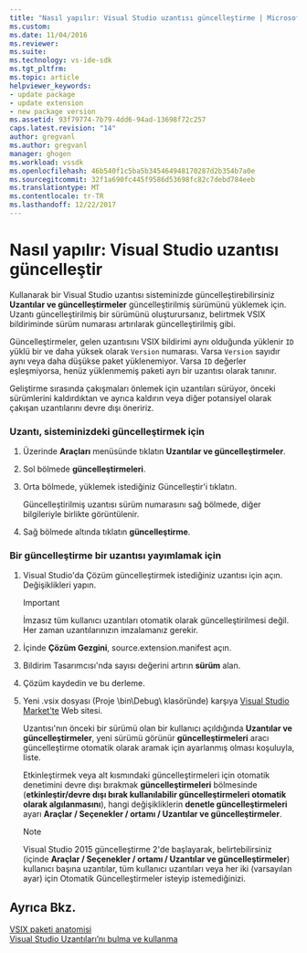 ```yaml
---
title: "Nasıl yapılır: Visual Studio uzantısı güncelleştirme | Microsoft Docs"
ms.custom: 
ms.date: 11/04/2016
ms.reviewer: 
ms.suite: 
ms.technology: vs-ide-sdk
ms.tgt_pltfrm: 
ms.topic: article
helpviewer_keywords:
- update package
- update extension
- new package version
ms.assetid: 93f79774-7b79-4dd6-94ad-13698f72c257
caps.latest.revision: "14"
author: gregvanl
ms.author: gregvanl
manager: ghogen
ms.workload: vssdk
ms.openlocfilehash: 46b540f1c5ba5b345464948170287d2b354b7a0e
ms.sourcegitcommit: 32f1a690fc445f9586d53698fc82c7debd784eeb
ms.translationtype: MT
ms.contentlocale: tr-TR
ms.lasthandoff: 12/22/2017
---
```

# <a name="how-to-update-a-visual-studio-extension"></a>Nasıl yapılır: Visual Studio uzantısı güncelleştir
Kullanarak bir Visual Studio uzantısı sisteminizde güncelleştirebilirsiniz **Uzantılar ve güncelleştirmeler** güncelleştirilmiş sürümünü yüklemek için. Uzantı güncelleştirilmiş bir sürümünü oluşturursanız, belirtmek VSIX bildiriminde sürüm numarası artırılarak güncelleştirilmiş gibi.  
  
 Güncelleştirmeler, gelen uzantısını VSIX bildirimi aynı olduğunda yüklenir `ID` yüklü bir ve daha yüksek olarak `Version` numarası. Varsa `Version` sayıdır aynı veya daha düşükse paket yüklenemiyor. Varsa `ID` değerler eşleşmiyorsa, henüz yüklenmemiş paketi ayrı bir uzantısı olarak tanınır.  
  
 Geliştirme sırasında çakışmaları önlemek için uzantıları sürüyor, önceki sürümlerini kaldırdıktan ve ayrıca kaldırın veya diğer potansiyel olarak çakışan uzantılarını devre dışı öneririz.  
  
### <a name="to-update-an-extension-on-your-system"></a>Uzantı, sisteminizdeki güncelleştirmek için  
  
1.  Üzerinde **Araçları** menüsünde tıklatın **Uzantılar ve güncelleştirmeler**.  
  
2.  Sol bölmede **güncelleştirmeleri**.  
  
3.  Orta bölmede, yüklemek istediğiniz Güncelleştir'i tıklatın.  
  
     Güncelleştirilmiş uzantısı sürüm numarasını sağ bölmede, diğer bilgileriyle birlikte görüntülenir.  
  
4.  Sağ bölmede altında tıklatın **güncelleştirme**.  
  
### <a name="to-publish-an-update-of-an-extension"></a>Bir güncelleştirme bir uzantısı yayımlamak için  
  
1.  Visual Studio'da Çözüm güncelleştirmek istediğiniz uzantısı için açın. Değişiklikleri yapın.  
  
    > [!IMPORTANT]
    >  İmzasız tüm kullanıcı uzantıları otomatik olarak güncelleştirilmesi değil. Her zaman uzantılarınızın imzalamanız gerekir.  
  
2.  İçinde **Çözüm Gezgini**, source.extension.manifest açın.  
  
3.  Bildirim Tasarımcısı'nda sayısı değerini artırın **sürüm** alan.  
  
4.  Çözüm kaydedin ve bu derleme.  
  
5.  Yeni .vsix dosyası (Proje \bin\Debug\ klasöründe) karşıya [Visual Studio Market'te](https://marketplace.visualstudio.com/vs) Web sitesi.  
  
     Uzantısı'nın önceki bir sürümü olan bir kullanıcı açıldığında **Uzantılar ve güncelleştirmeler**, yeni sürümü görünür **güncelleştirmeleri** aracı güncelleştirme otomatik olarak aramak için ayarlanmış olması koşuluyla, liste.  
  
     Etkinleştirmek veya alt kısmındaki güncelleştirmeleri için otomatik denetimini devre dışı bırakmak **güncelleştirmeleri** bölmesinde (**etkinleştir/devre dışı bırak kullanılabilir güncelleştirmeleri otomatik olarak algılanmasını**), hangi değişikliklerin **denetle güncelleştirmeleri** ayarı **Araçlar / Seçenekler / ortamı / Uzantılar ve güncelleştirmeler**.  
  
    > [!NOTE]
    >  Visual Studio 2015 güncelleştirme 2'de başlayarak, belirtebilirsiniz (içinde **Araçlar / Seçenekler / ortamı / Uzantılar ve güncelleştirmeler**) kullanıcı başına uzantılar, tüm kullanıcı uzantıları veya her iki (varsayılan ayar) için Otomatik Güncelleştirmeler isteyip istemediğinizi.  
  
## <a name="see-also"></a>Ayrıca Bkz.  
 [VSIX paketi anatomisi](../extensibility/anatomy-of-a-vsix-package.md)   
 [Visual Studio Uzantıları’nı bulma ve kullanma](../ide/finding-and-using-visual-studio-extensions.md)
